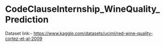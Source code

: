 # CodeClauseInternship_WineQuality_Prediction
Dataset link:- https://www.kaggle.com/datasets/uciml/red-wine-quality-cortez-et-al-2009
